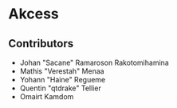 # Akcess

## Contributors

- Johan "Sacane" Ramaroson Rakotomihamina
- Mathis "Verestah" Menaa
- Yohann "Haine" Regueme
- Quentin "qtdrake" Tellier
- Omairt Kamdom
